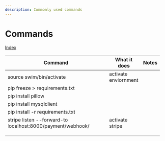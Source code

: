 ```yaml
---
description: Commonly used commands
---
```


# Commands

[Index](../index.md)

<table><thead><tr><th width="414.3333333333333">Command</th><th>What it does</th><th>Notes</th></tr></thead><tbody><tr><td>source swim/bin/activate</td><td>activate enviornment</td><td></td></tr><tr><td>pip freeze > requirements.txt</td><td></td><td></td></tr><tr><td>pip install pillow</td><td></td><td></td></tr><tr><td>pip install mysqlclient</td><td></td><td></td></tr><tr><td>pip install -r requirements.txt</td><td></td><td></td></tr><tr><td>stripe listen --forward-to localhost:8000/payment/webhook/</td><td>activate stripe</td><td></td></tr><tr><td></td><td></td><td></td></tr><tr><td></td><td></td><td></td></tr><tr><td></td><td></td><td></td></tr></tbody></table>
